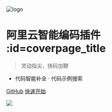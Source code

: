 ![logo](media/logo.svg)

# 阿里云智能编码插件 :id=coverpage_title

> 灵动指尖，快码加鞭

- 代码智能补全 · 代码示例搜索

[GitHub](https://github.com/alibaba-cloud-toolkit/cosy ':id=btn_github')
[快速开始](zh-cn/guide/quickstart ':id=btn_quickstart')


<!-- 背景图片 -->

![](https://img.alicdn.com/imgextra/i2/O1CN01gkGjd41brI5fJgAfb_!!6000000003518-2-tps-2858-757.png)

